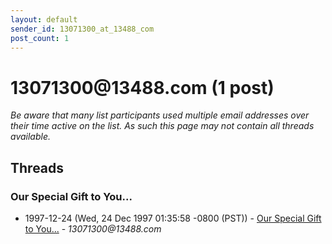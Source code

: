 ```yaml
---
layout: default
sender_id: 13071300_at_13488_com
post_count: 1
---
```


# 13071300<span>@</span>13488.com (1 post)

_Be aware that many list participants used multiple email addresses over their time active on the list. As such this page may not contain all threads available._

## Threads

### Our Special Gift to You...
+ 1997-12-24 (Wed, 24 Dec 1997 01:35:58 -0800 (PST)) - [Our Special Gift to You...](/archive/1997/12/1f58a43a40c80a018ed55eb7fcb84e4a9d17ae1ad02ec6c96a1dea1608621342) - _13071300@13488.com_

